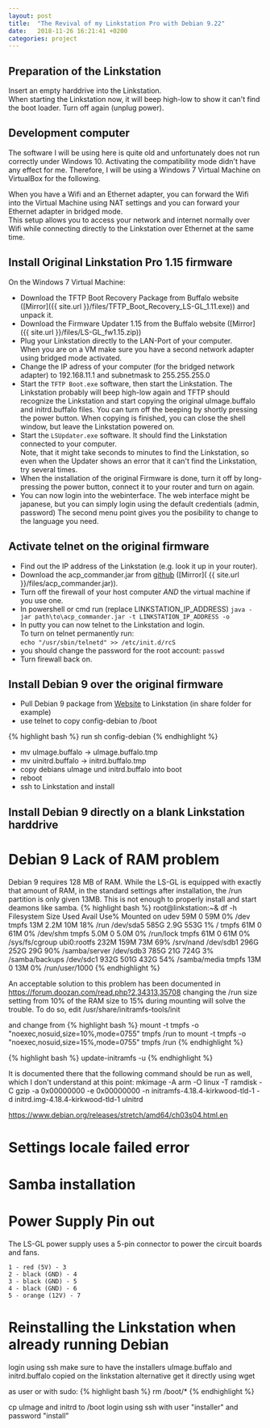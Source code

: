 ```yaml
---
layout: post
title:  "The Revival of my Linkstation Pro with Debian 9.22"
date:   2018-11-26 16:21:41 +0200
categories: project
---
```


## Preparation of the Linkstation
Insert an empty harddrive into the Linkstation.  
When starting the Linkstation now, it will beep high-low to show it can't find the boot loader.
Turn off again (unplug power).

## Development computer
The software I will be using here is quite old and unfortunately does not run correctly under Windows 10.
Activating the compatibility mode didn't have any effect for me.
Therefore, I will be using a Windows 7 Virtual Machine on VirtualBox for the following.  

When you have a Wifi and an Ethernet adapter, you can forward the Wifi into the 
Virtual Machine using NAT settings and you can forward your Ethernet adapter in bridged mode.  
This setup allows you to access your network and internet normally over Wifi while connecting
directly to the Linkstation over Ethernet at the same time.

## Install Original Linkstation Pro 1.15 firmware
On the Windows 7 Virtual Machine:
- Download the TFTP Boot Recovery Package from Buffalo website ([Mirror]({{ site.url }}/files/TFTP_Boot_Recovery_LS-GL_1.11.exe)) and unpack it.
- Download the Firmware Updater 1.15 from the Buffalo website ([Mirror]({{ site.url }}/files/LS-GL_fw1.15.zip))
- Plug your Linkstation directly to the LAN-Port of your computer.  
  When you are on a VM make sure you have a second network adapter using bridged mode activated.
- Change the IP adress of your computer (for the bridged network adapter) to 192.168.11.1 and subnetmask to 255.255.255.0
- Start the `TFTP Boot.exe` software, then start the Linkstation.
  The Linkstation probably will beep high-low again and TFTP should recognize the Linkstation
  and start copying the original uImage.buffalo and initrd.buffalo files.
  You can turn off the beeping by shortly pressing the power button.
  When copying is finished, you can close the shell window, but leave the Linkstation powered on.
- Start the `LSUpdater.exe` software. It should find the Linkstation connected to your computer.  
  Note, that it might take seconds to minutes to find the Linkstation, so even when the Updater shows an error that it can't find
  the Linkstation, try several times.
- When the installation of the original Firmware is done, turn it off by long-pressing the power button, connect it to your router
  and turn on again.
- You can now login into the webinterface. The web interface might be japanese, but you can simply login using the default credentials (admin, password)
  The second menu point gives you the posibility to change to the language you need.

## Activate telnet on the original firmware
- Find out the IP address of the Linkstation (e.g. look it up in your router).
- Download the acp_commander.jar from [github](https://github.com/Stonie/acp-commander) ([Mirror]( {{ site.url }}/files/acp_commander.jar)).
- Turn off the firewall of your host computer *AND* the virtual machine if you use one.
- In powershell or cmd run (replace LINKSTATION_IP_ADDRESS)
  `java -jar path\to\acp_commander.jar -t LINKSTATION_IP_ADDRESS -o`
- In putty you can now telnet to the Linkstation and login.  
  To turn on telnet permanently run:  
  `echo "/usr/sbin/telnetd" >> /etc/init.d/rcS`
- you should change the password for the root account:
  `passwd`
- Turn firewall back on.

## Install Debian 9 over the original firmware
- Pull Debian 9 package from [Website](http://ftp.de.debian.org/debian/dists/stretch/main/installer-armel/current/images/orion5x/netboot/buffalo/lspro_ls-gl/) to Linkstation (in share folder for example)
- use telnet to copy config-debian to /boot

{% highlight bash %}
run sh config-debian
{% endhighlight %}

* mv uImage.buffalo -> uImage.buffalo.tmp
* mv uinitrd.buffalo -> initrd.buffalo.tmp
* copy debians uImage und initrd.buffalo into boot
* reboot
* ssh to Linkstation and install

## Install Debian 9 directly on a blank Linkstation harddrive


# Debian 9 Lack of RAM problem
Debian 9 requires 128 MB of RAM. While the LS-GL is equipped with exactly that amount of RAM, in the standard settings after installation,
the /run partition is only given 13MB. This is not enough to properly install and start deamons like samba.
{% highlight bash %}
root@linkstation:~& df -h
Filesystem      Size  Used Avail Use% Mounted on
udev             59M     0   59M   0% /dev
tmpfs            13M  2.2M   10M  18% /run
/dev/sda5       585G  2.9G  553G   1% /
tmpfs            61M     0   61M   0% /dev/shm
tmpfs           5.0M     0  5.0M   0% /run/lock
tmpfs            61M     0   61M   0% /sys/fs/cgroup
ubi0:rootfs     232M  159M   73M  69% /srv/nand
/dev/sdb1       296G  252G   29G  90% /samba/server
/dev/sdb3       785G   21G  724G   3% /samba/backups
/dev/sdc1       932G  501G  432G  54% /samba/media
tmpfs            13M     0   13M   0% /run/user/1000
{% endhighlight %}

An acceptable solution to this problem has been documented in https://forum.doozan.com/read.php?2,34313,35708
changing the /run size setting from 10% of the RAM size to 15% during mounting will solve the trouble.
To do so, edit
/usr/share/initramfs-tools/init

and change from
{% highlight bash %}
mount -t tmpfs -o "noexec,nosuid,size=10%,mode=0755" tmpfs /run
to
mount -t tmpfs -o "noexec,nosuid,size=15%,mode=0755" tmpfs /run
{% endhighlight %}

{% highlight bash %}
update-initramfs -u
{% endhighlight %}

It is documented there that the following command should be run as well, which I don't understand at this point:
mkimage -A arm -O linux -T ramdisk -C gzip -a 0x00000000 -e 0x00000000 -n initramfs-4.18.4-kirkwood-tld-1 -d initrd.img-4.18.4-kirkwood-tld-1 uInitrd


https://www.debian.org/releases/stretch/amd64/ch03s04.html.en

# Settings locale failed error




# Samba installation



# Power Supply Pin out

The LS-GL power supply uses a 5-pin connector to power the circuit boards and fans.

```
1 - red (5V) - 3
2 - black (GND) - 4
3 - black (GND) - 5
4 - black (GND) - 6
5 - orange (12V) - 7
```

# Reinstalling the Linkstation when already running Debian

login using ssh
make sure to have the installers uImage.buffalo and initrd.buffalo copied on the linkstation
alternative get it directly using wget

as user or with sudo:
{% highlight bash %}
rm /boot/*
{% endhighlight %}

cp uImage and initrd to /boot
login using ssh with user "installer" and password "install"